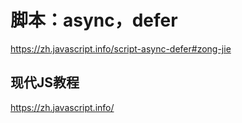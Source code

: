# 脚本：async，defer

https://zh.javascript.info/script-async-defer#zong-jie

##  现代JS教程

https://zh.javascript.info/